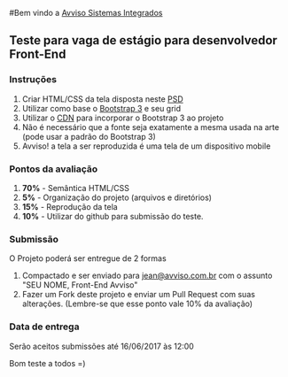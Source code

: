 #Bem vindo a [Avviso Sistemas Integrados](https://avviso.com.br)

## Teste para vaga de estágio para desenvolvedor Front-End

### Instruções

1.  Criar HTML/CSS da tela disposta neste [PSD](https://drive.google.com/open?id=0B88PtU67sZkqaTVycUdMNzY4OGM)
2.  Utilizar como base o [Bootstrap 3](http://getbootstrap.com/getting-started/) e seu grid
3.  Utilizar o [CDN](http://getbootstrap.com/getting-started/#download-cdn) para incorporar o Bootstrap 3 ao projeto
4.  Não é necessário que a fonte seja exatamente a mesma usada na arte (pode usar a padrão do Bootstrap 3)
5.  Avviso! a tela a ser reproduzida é uma tela de um dispositivo mobile


### Pontos da avaliação

1. **70%** - Semântica HTML/CSS
2. **5%**  - Organização do projeto (arquivos e diretórios)
3. **15%** - Reprodução da tela
4. **10%** - Utilizar do github para submissão do teste.

### Submissão

O Projeto poderá ser entregue de 2 formas

1.  Compactado e ser enviado para jean@avviso.com.br com o assunto "SEU NOME, Front-End Avviso"
2.  Fazer um Fork deste projeto e enviar um Pull Request com suas alterações. (Lembre-se que esse ponto vale 10% da avaliação)


### Data de entrega

Serão aceitos submissões até 16/06/2017 às 12:00

Bom teste a todos =)